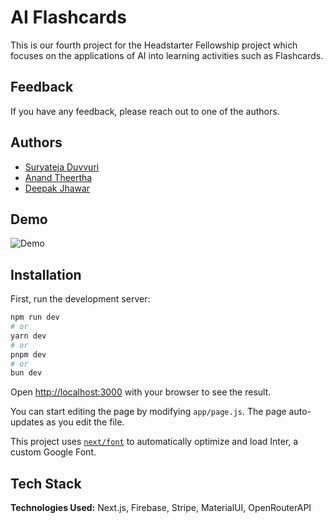 
# AI Flashcards

This is our fourth project for the Headstarter Fellowship project which focuses on the applications of AI into learning activities such as Flashcards.


## Feedback

If you have any feedback, please reach out to one of the authors. 

## Authors

- [Suryateja Duvvuri](https://www.github.com/suryatejaduvvuri)
- [Anand Theertha](https://github.com/Anand-Theertha)
- [Deepak Jhawar](https://github.com/DeepakJhawar)

## Demo
![Demo](https://github.com/user-attachments/assets/26789bdc-d999-4b8a-8007-c8482458b43e)
## Installation
First, run the development server:

```bash
npm run dev
# or
yarn dev
# or
pnpm dev
# or
bun dev
```

Open [http://localhost:3000](http://localhost:3000) with your browser to see the result.

You can start editing the page by modifying `app/page.js`. The page auto-updates as you edit the file.

This project uses [`next/font`](https://nextjs.org/docs/basic-features/font-optimization) to automatically optimize and load Inter, a custom Google Font.
## Tech Stack

**Technologies Used:** Next.js, Firebase, Stripe, MaterialUI, OpenRouterAPI

